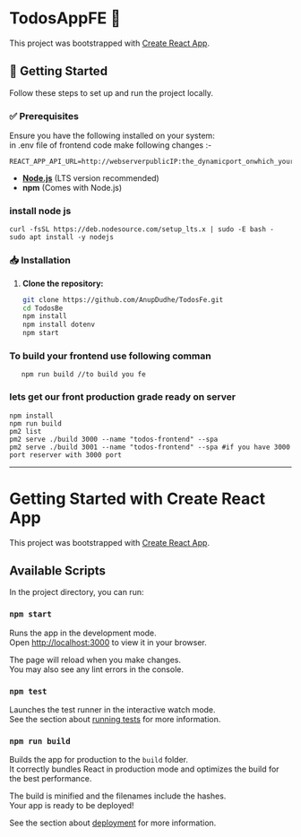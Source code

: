 # TodosAppFE 🚀  
This project was bootstrapped with [Create React App](https://github.com/facebook/create-react-app).  

## 📌 Getting Started  
Follow these steps to set up and run the project locally.  

### ✅ Prerequisites  
Ensure you have the following installed on your system:  
in .env file of frontend code make following changes :-
```
REACT_APP_API_URL=http://webserverpublicIP:the_dynamicport_onwhich_your_todosapi_is_hosted_on
```
- **[Node.js](https://nodejs.org/)** (LTS version recommended)  
- **npm** (Comes with Node.js)  
### install node js 
```
curl -fsSL https://deb.nodesource.com/setup_lts.x | sudo -E bash -
sudo apt install -y nodejs
```



### 📥 Installation 
1. **Clone the repository:**  
   ```sh
   git clone https://github.com/AnupDudhe/TodosFe.git    
   cd TodosBe
   npm install
   npm install dotenv
   npm start
### To build your frontend use following comman
```
   npm run build //to build you fe
```
### lets get our front production grade ready on server
```
npm install
npm run build
pm2 list
pm2 serve ./build 3000 --name "todos-frontend" --spa
pm2 serve ./build 3001 --name "todos-frontend" --spa #if you have 3000 port reserver with 3000 port
```


----------------------------------------------
# Getting Started with Create React App

This project was bootstrapped with [Create React App](https://github.com/facebook/create-react-app).

## Available Scripts

In the project directory, you can run:

### `npm start`

Runs the app in the development mode.\
Open [http://localhost:3000](http://localhost:3000) to view it in your browser.

The page will reload when you make changes.\
You may also see any lint errors in the console.

### `npm test`

Launches the test runner in the interactive watch mode.\
See the section about [running tests](https://facebook.github.io/create-react-app/docs/running-tests) for more information.

### `npm run build`

Builds the app for production to the `build` folder.\
It correctly bundles React in production mode and optimizes the build for the best performance.

The build is minified and the filenames include the hashes.\
Your app is ready to be deployed!

See the section about [deployment](https://facebook.github.io/create-react-app/docs/deployment) for more information.
